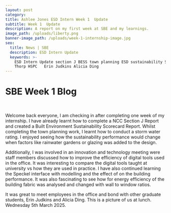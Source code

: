 ```yaml
---
layout: post
category:
title: Ashlee Jones ESD Intern Week 1  Update
subtitle: Week 1  Update
description: A report on my first week at SBE and my learnings.
image_path: /uploads/liberty.png
banner-image_path: /uploads/week-1-internship-image.jpg
seo:
  title: News | SBE
  description: ESD Intern Update
  keywords: >-
    ESD Intern Update section J BESS town planning ESD sustainability SBE Peddle
    Thorp HSPC   Erin Judkins Alicia Ding
---
```

# SBE Week 1 Blog

&nbsp;

Welcome back everyone, I am checking in after completing one week of my internship. I have already learnt how to complete a NCC Section J Report and created a Built Environment Sustainability Scorecard Report. Whilst completing the town planning work, I learnt how to conduct a storm water rating. I enjoyed seeing how the sustainability performance would change when factors like rainwater gardens or glazing was added to the design.

Additionally, I was involved in an innovation and technology meeting were staff members discussed how to improve the efficiency of digital tools used in the office. It was interesting to compare the digital tools taught at university vs how they are used in practice. I have also continued learning the Speckel interface with modelling and the effect of on the building performance. It was also fascinating to see how for energy efficiency of the building fabric was analysed and changed with wall to window ratios.

It was great to meet employees in the office and bond with other graduate students, Erin Judkins and Alicia Ding.  This is a picture of us at lunch.  Wednesday 5th March 2025.